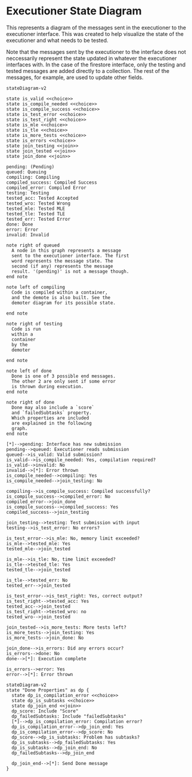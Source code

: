 # Executioner State Diagram

This represents a diagram of the messages sent in the executioner to the
executioner interface. This was created to help visualize the state of the
executioner and what needs to be tested.

Note that the messages sent by the executioner to the interface does not
neccessarily represent the state updated in whatever the executioner interfaces
with. In the case of the firestore interface, only the testing and tested
messages are added directly to a collection. The rest of the messages, for
example, are used to update other fields.

```mermaid 
stateDiagram-v2

state is_valid <<choice>>
state is_compile_needed <<choice>>
state is_compile_success <<choice>>
state is_test_error <<choice>>
state is_test_right <<choice>>
state is_mle <<choice>>
state is_tle <<choice>>
state is_more_tests <<choice>>
state is_errors <<choice>>
state join_testing <<join>>
state join_tested <<join>>
state join_done <<join>>

pending: (Pending)
queued: Queuing
compiling: Compiling
compiled_success: Compiled Success
compiled_error: Compiled Error
testing: Testing
tested_acc: Tested Accepted
tested_wro: Tested Wrong
tested_mle: Tested MLE
tested_tle: Tested TLE
tested_err: Tested Error
done: Done
error: Error
invalid: Invalid

note right of queued
  A node in this graph represents a message
  sent to the executioner interface. The first
  word represents the message state. The
  second (if any) represents the message 
  result. '(pending)' is not a message though.
end note

note left of compiling
  Code is compiled within a container,
  and the demote is also built. See the 
  demoter diagram for its possible state.

end note

note right of testing
  Code is run 
  within a
  container
  by the
  demoter

end note

note left of done
  Done is one of 3 possible end messages.
  The other 2 are only sent if some error
  is thrown during execution.
end note

note right of done
  Done may also include a `score`
  and `failedSubtasks` property.
  Which properties are included
  are explained in the following
  graph.
end note

[*]-->pending: Interface has new submission
pending-->queued: Executioner reads submission
queued-->is_valid: Valid submission?
is_valid-->is_compile_needed: Yes, compilation required?
is_valid-->invalid: No
invalid-->[*]: Error thrown
is_compile_needed-->compiling: Yes
is_compile_needed-->join_testing: No

compiling-->is_compile_success: Compiled successfully?
is_compile_success-->compiled_error: No
compiled_error-->join_done
is_compile_success-->compiled_success: Yes
compiled_success-->join_testing

join_testing-->testing: Test submission with input
testing-->is_test_error: No errors?

is_test_error-->is_mle: No, memory limit exceeded?
is_mle-->tested_mle: Yes
tested_mle-->join_tested 

is_mle-->is_tle: No, time limit exceeded?
is_tle-->tested_tle: Yes
tested_tle-->join_tested

is_tle-->tested_err: No
tested_err-->join_tested

is_test_error-->is_test_right: Yes, correct output? 
is_test_right-->tested_acc: Yes
tested_acc-->join_tested
is_test_right-->tested_wro: no
tested_wro-->join_tested

join_tested-->is_more_tests: More tests left?
is_more_tests-->join_testing: Yes
is_more_tests-->join_done: No

join_done-->is_errors: Did any errors occur?
is_errors-->done: No
done-->[*]: Execution complete

is_errors-->error: Yes
error-->[*]: Error thrown

```
```mermaid
stateDiagram-v2
state "Done Properties" as dp {
  state dp_is_compilation_error <<choice>>
  state dp_is_subtasks <<choice>>
  state dp_join_end <<join>>
  dp_score: Include "Score"
  dp_failedSubtasks: Include "failedSubtasks"
  [*]-->dp_is_compilation_error: Compilation error?
  dp_is_compilation_error-->dp_join_end: Yes
  dp_is_compilation_error-->dp_score: No
  dp_score-->dp_is_subtasks: Problem has subtasks?
  dp_is_subtasks-->dp_failedSubtasks: Yes
  dp_is_subtasks-->dp_join_end: No
  dp_failedSubtasks-->dp_join_end

  dp_join_end-->[*]: Send Done message
}
```
